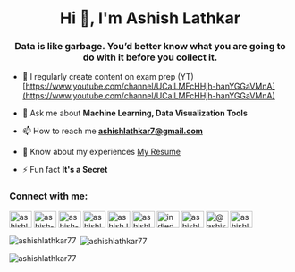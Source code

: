 <h1 align="center">Hi 👋, I'm Ashish Lathkar</h1>
<h3 align="center">Data is like garbage. You’d better know what you are going to do with it before you collect it.</h3>

- 📝 I regularly create content on exam prep (YT) [https://www.youtube.com/channel/UCalLMFcHHjh-hanYGGaVMnA](https://www.youtube.com/channel/UCalLMFcHHjh-hanYGGaVMnA)

- 💬 Ask me about **Machine Learning, Data Visualization Tools**

- 📫 How to reach me **ashishlathkar7@gmail.com**

- 📄 Know about my experiences [My Resume](https://fsu-my.sharepoint.com/:b:/g/personal/al23s_fsu_edu/EbKmunTvGrRBm-64pXFutiMBUjz58i_Lf76mH1bB6Xrs3A?e=KoSIFf)

- ⚡ Fun fact **It's a Secret**

<h3 align="left">Connect with me:</h3>
<p align="left">
<a href="https://twitter.com/ashishlathkar1" target="blank"><img align="center" src="https://raw.githubusercontent.com/rahuldkjain/github-profile-readme-generator/master/src/images/icons/Social/twitter.svg" alt="ashishlathkar1" height="30" width="40" /></a>
<a href="https://linkedin.com/in/ashish-lathkar" target="blank"><img align="center" src="https://raw.githubusercontent.com/rahuldkjain/github-profile-readme-generator/master/src/images/icons/Social/linked-in-alt.svg" alt="ashish-lathkar" height="30" width="40" /></a>
<a href="https://stackoverflow.com/users/ashish-lathkar" target="blank"><img align="center" src="https://raw.githubusercontent.com/rahuldkjain/github-profile-readme-generator/master/src/images/icons/Social/stack-overflow.svg" alt="ashish-lathkar" height="30" width="40" /></a>
<a href="https://kaggle.com/ashishlathkar" target="blank"><img align="center" src="https://raw.githubusercontent.com/rahuldkjain/github-profile-readme-generator/master/src/images/icons/Social/kaggle.svg" alt="ashishlathkar" height="30" width="40" /></a>
<a href="https://fb.com/ashish.lathkar" target="blank"><img align="center" src="https://raw.githubusercontent.com/rahuldkjain/github-profile-readme-generator/master/src/images/icons/Social/facebook.svg" alt="ashish.lathkar" height="30" width="40" /></a>
<a href="https://instagram.com/ashishlathkar_7" target="blank"><img align="center" src="https://raw.githubusercontent.com/rahuldkjain/github-profile-readme-generator/master/src/images/icons/Social/instagram.svg" alt="ashishlathkar_7" height="30" width="40" /></a>
<a href="https://www.youtube.com/c/indieducate - ashish lathkar" target="blank"><img align="center" src="https://raw.githubusercontent.com/rahuldkjain/github-profile-readme-generator/master/src/images/icons/Social/youtube.svg" alt="indieducate - ashish lathkar" height="30" width="40" /></a>
<a href="https://www.hackerrank.com/ashishlathkar7" target="blank"><img align="center" src="https://raw.githubusercontent.com/rahuldkjain/github-profile-readme-generator/master/src/images/icons/Social/hackerrank.svg" alt="ashishlathkar7" height="30" width="40" /></a>
<a href="https://www.hackerearth.com/@ashishlathkar7" target="blank"><img align="center" src="https://raw.githubusercontent.com/rahuldkjain/github-profile-readme-generator/master/src/images/icons/Social/hackerearth.svg" alt="@ashishlathkar7" height="30" width="40" /></a>
<a href="https://auth.geeksforgeeks.org/user/ashishlathkar7" target="blank"><img align="center" src="https://raw.githubusercontent.com/rahuldkjain/github-profile-readme-generator/master/src/images/icons/Social/geeks-for-geeks.svg" alt="ashishlathkar7" height="30" width="40" /></a>
</p>

<p><img align="left" src="https://github-readme-stats.vercel.app/api/top-langs?username=ashishlathkar77&show_icons=true&locale=en&layout=compact" alt="ashishlathkar77" /></p>

<p>&nbsp;<img align="center" src="https://github-readme-stats.vercel.app/api?username=ashishlathkar77&show_icons=true&locale=en" alt="ashishlathkar77" /></p>

<p><img align="center" src="https://github-readme-streak-stats.herokuapp.com/?user=ashishlathkar77&" alt="ashishlathkar77" /></p>
